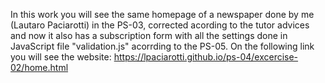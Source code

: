 In this work you will see the same homepage of a newspaper done by me (Lautaro Paciarotti) in the PS-03, corrected acording to the tutor advices and now it also has a subscription form with all the settings done in JavaScript file "validation.js" acorrding to the PS-05.
On the following link you will see the website:
https://lpaciarotti.github.io/ps-04/excercise-02/home.html